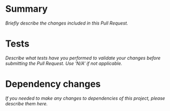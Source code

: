 # Summary

_Briefly describe the changes included in this Pull Request._

# Tests

_Describe what tests have you performed to validate your changes before submitting the Pull Request. Use 'N/A' if not applicable._

# Dependency changes

_If you needed to make any changes to dependencies of this project, please describe them here._
